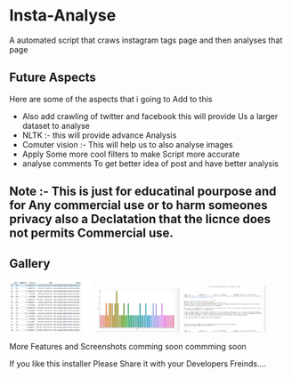 # Insta-Analyse

A automated script that craws instagram tags page and then analyses that page


## Future Aspects 


Here are some of the aspects that i going to Add to this

* Also add crawling of twitter and facebook this will provide Us a larger dataset to analyse
* NLTK :- this will provide advance Analysis
* Comuter vision :- This will help us to also analyse images
* Apply Some more cool filters to make Script more accurate
* analyse comments To get better idea of post and have better analysis


## Note :- This is just for educatinal pourpose and for Any commercial use or to harm someones privacy also a Declatation that the licnce does not permits Commercial use.



## Gallery

<img src="https://raw.githubusercontent.com/DevelopedByAnurag/insta-analyse/master/screenshot/1.png" width="30%"></img> <img src="https://raw.githubusercontent.com/DevelopedByAnurag/insta-analyse/master/screenshot/2.PNG" width="30%"></img> <img src="https://raw.githubusercontent.com/DevelopedByAnurag/insta-analyse/master/screenshot/3.PNG" width="30%"></img>

More Features and Screenshots comming soon commming soon


If you like this installer Please Share it with your Developers Freinds....
